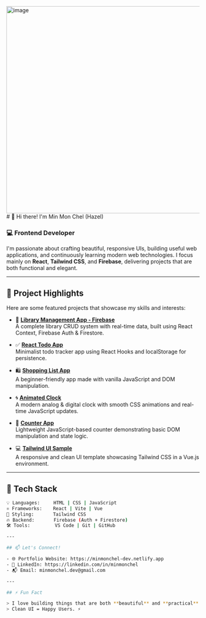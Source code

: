 <img width="960" height="540" alt="image" src="https://github.com/user-attachments/assets/69bac4cc-aaee-4401-8d32-5f496b30be50" /># 👋 Hi there! I'm Min Mon Chel (Hazel)

### 💻 Frontend Developer

I'm passionate about crafting beautiful, responsive UIs, building useful web applications, and continuously learning modern web technologies. I focus mainly on **React**, **Tailwind CSS**, and **Firebase**, delivering projects that are both functional and elegant.

---

## 🚀 Project Highlights

Here are some featured projects that showcase my skills and interests:

- 🎯 **[Library Management App - Firebase](https://github.com/MinMonChel-hazel/Library-Management-App-Firebase)**  
  A complete library CRUD system with real-time data, built using React Context, Firebase Auth & Firestore.

- ✅ **[React Todo App](https://github.com/MinMonChel-hazel/React-Todo-App)**  
  Minimalist todo tracker app using React Hooks and localStorage for persistence.

- 🛍️ **[Shopping List App](https://github.com/MinMonChel-hazel/Shopping-List)**  
  A beginner-friendly app made with vanilla JavaScript and DOM manipulation.

- 🌀 **[Animated Clock](https://github.com/MinMonChel-hazel/Clock)**  
  A modern analog & digital clock with smooth CSS animations and real-time JavaScript updates.

- 🔢 **[Counter App](https://github.com/MinMonChel-hazel/Counter-Project)**  
  Lightweight JavaScript-based counter demonstrating basic DOM manipulation and state logic.

- 💻 **[Tailwind UI Sample](https://github.com/MinMonChel-hazel/Tailwind-Css-Project)**  
  A responsive and clean UI template showcasing Tailwind CSS in a Vue.js environment.

---

## 🧰 Tech Stack

```bash
💡 Languages:     HTML | CSS | JavaScript
⚛️ Frameworks:    React | Vite | Vue
🎨 Styling:       Tailwind CSS
🔥 Backend:       Firebase (Auth + Firestore)
🛠️ Tools:         VS Code | Git | GitHub

---

## 📫 Let's Connect!

- 🌐 Portfolio Website: https://minmonchel-dev.netlify.app 
- 💼 LinkedIn: https://linkedin.com/in/minmonchel
- 📬 Email: minmonchel.dev@gmail.com

---

## ⚡ Fun Fact

> I love building things that are both **beautiful** and **practical**.  
> Clean UI = Happy Users. ⚡

